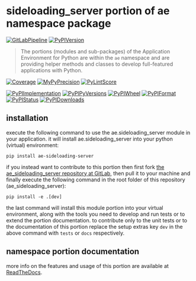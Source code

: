 <!--
  THIS FILE IS EXCLUSIVELY MAINTAINED IN THE NAMESPACE ROOT PACKAGE. CHANGES HAVE TO BE DONE THERE.
-->
# sideloading_server portion of ae namespace package

[![GitLabPipeline](https://img.shields.io/gitlab/pipeline/ae-group/ae_sideloading_server/master?logo=python)](
    https://gitlab.com/ae-group/ae_sideloading_server)
[![PyPIVersion](https://img.shields.io/pypi/v/ae_sideloading_server)](
    https://pypi.org/project/ae-sideloading-server/#history)

>The portions (modules and sub-packages) of the Application Environment for Python are within
the `ae` namespace and are providing helper methods and classes to develop
full-featured applications with Python.

[![Coverage](https://ae-group.gitlab.io/ae_sideloading_server/coverage.svg)](
    https://ae-group.gitlab.io/ae_sideloading_server/coverage/ae_sideloading_server_py.html)
[![MyPyPrecision](https://ae-group.gitlab.io/ae_sideloading_server/mypy.svg)](
    https://ae-group.gitlab.io/ae_sideloading_server/lineprecision.txt)
[![PyLintScore](https://ae-group.gitlab.io/ae_sideloading_server/pylint.svg)](
    https://ae-group.gitlab.io/ae_sideloading_server/pylint.log)

[![PyPIImplementation](https://img.shields.io/pypi/implementation/ae_sideloading_server)](
    https://pypi.org/project/ae-sideloading-server/)
[![PyPIPyVersions](https://img.shields.io/pypi/pyversions/ae_sideloading_server)](
    https://pypi.org/project/ae-sideloading-server/)
[![PyPIWheel](https://img.shields.io/pypi/wheel/ae_sideloading_server)](
    https://pypi.org/project/ae-sideloading-server/)
[![PyPIFormat](https://img.shields.io/pypi/format/ae_sideloading_server)](
    https://pypi.org/project/ae-sideloading-server/)
[![PyPIStatus](https://img.shields.io/pypi/status/ae_sideloading_server)](
    https://libraries.io/pypi/ae-sideloading-server)
[![PyPIDownloads](https://img.shields.io/pypi/dm/ae_sideloading_server)](
    https://pypi.org/project/ae-sideloading-server/#files)


## installation


execute the following command to use the ae.sideloading_server module in your
application. it will install ae.sideloading_server into your python (virtual) environment:
 
```shell script
pip install ae-sideloading-server
```

if you instead want to contribute to this portion then first fork
[the ae_sideloading_server repository at GitLab](https://gitlab.com/ae-group/ae_sideloading_server "ae.sideloading_server code repository"),
then pull it to your machine and finally execute the following command in the root folder
of this repository (ae_sideloading_server):

```shell script
pip install -e .[dev]
```

the last command will install this module portion into your virtual environment, along with
the tools you need to develop and run tests or to extend the portion documentation.
to contribute only to the unit tests or to the documentation of this portion replace
the setup extras key `dev` in the above command with `tests` or `docs` respectively.


## namespace portion documentation

more info on the features and usage of this portion are available at
[ReadTheDocs](https://ae.readthedocs.io/en/latest/_autosummary/ae.sideloading_server.html#module-ae.sideloading_server
"ae_sideloading_server documentation").

<!-- common files version 0.2.77 deployed version 0.2.8 (with 0.2.77)
     to https://gitlab.com/ae-group as ae_sideloading_server module as well as
     to https://ae-group.gitlab.io with CI check results as well as
     to https://pypi.org/project/ae-sideloading-server as namespace portion ae-sideloading-server.
-->

